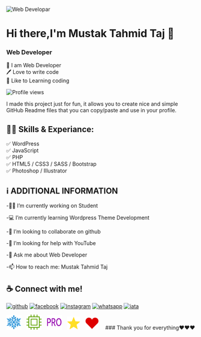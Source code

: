 ![Web Developar](https://scontent.fcgp17-1.fna.fbcdn.net/v/t1.6435-9/61774522_433043050808104_4445753328495755264_n.jpg?_nc_cat=111&ccb=1-5&_nc_sid=e3f864&_nc_ohc=zK7u7AwnC9AAX9H3Jhp&_nc_ht=scontent.fcgp17-1.fna&oh=bfe81eb6dcb12a798d23a5ae9a9e554e&oe=61A73C67)
# Hi there,I'm Mustak Tahmid Taj 👋
### Web Developer
<p>
👑 I am Web Developer <br> 
🖊️ Love to write code <br> 
🎤 Like to Learning coding </p> 

![Profile views](https://gpvc.arturio.dev/mustak8258) 

I made this project just for fun, it allows you to create nice and simple GitHub Readme files that you can copy/paste and use in your profile.

## 👨‍💻 Skills & Experiance: 
✅ WordPress <br> 
✅ JavaScript <br>
✅ PHP <br>
✅ HTML5 / CSS3 / SASS / Bootstrap <br>
✅ Photoshop / Illustrator <br>

## ℹ ADDITIONAL INFORMATION

-👨‍🎓 I’m currently working on Student 

-💻 I’m currently learning Wordpress Theme Development 

-👯 I’m looking to collaborate on github 

-🤔 I’m looking for help with YouTube 

-💬 Ask me about Web Developer 

-📫 How to reach me: Mustak Tahmid Taj 

## ☕ Connect with me!

[<img src='https://cdn.jsdelivr.net/npm/simple-icons@3.0.1/icons/github.svg' alt='github' height='40'>](https://github.com/mustak8258)  [<img src='https://cdn.jsdelivr.net/npm/simple-icons@3.0.1/icons/facebook.svg' alt='facebook' height='40'>](https://www.facebook.com/mustaktahmidtaj)  [<img src='https://cdn.jsdelivr.net/npm/simple-icons@3.0.1/icons/instagram.svg' alt='instagram' height='40'>](https://www.instagram.com/mustaktahmidtaj/)  [<img src='https://cdn.jsdelivr.net/npm/simple-icons@3.0.1/icons/whatsapp.svg' alt='whatsapp' height='40'>](mustaktahmidtaj)  [<img src='https://cdn.jsdelivr.net/npm/simple-icons@3.0.1/icons/iata.svg' alt='iata' height='40'>](mustaktahmidtaj)  

<a href='https://archiveprogram.github.com/'><img src='https://raw.githubusercontent.com/acervenky/animated-github-badges/master/assets/acbadge.gif' width='40' height='40'></a> <a href='https://docs.github.com/en/developers'><img src='https://raw.githubusercontent.com/acervenky/animated-github-badges/master/assets/devbadge.gif' width='40' height='40'></a> <a href='https://github.com/pricing'><img src='https://raw.githubusercontent.com/acervenky/animated-github-badges/master/assets/pro.gif' width='40' height='40'></a> <a href='https://stars.github.com/'><img src='https://raw.githubusercontent.com/acervenky/animated-github-badges/master/assets/starbadge.gif' width='35' height='35'></a> <a href='https://docs.github.com/en/github/supporting-the-open-source-community-with-github-sponsors'><img src='https://raw.githubusercontent.com/acervenky/animated-github-badges/master/assets/sponsorbadge.gif' width='35' height='35'></a> 
                                                                     ### Thank you for everything❤❤❤

